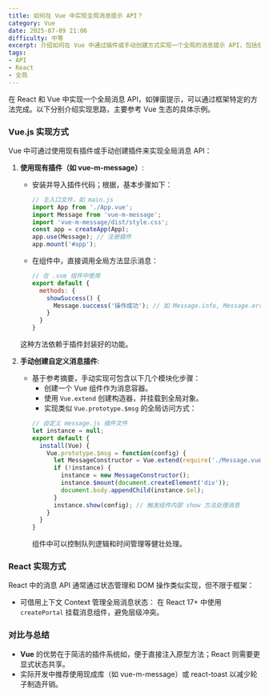 ```yaml
---
title: 如何在 Vue 中实现全局消息提示 API？
category: Vue
date: 2025-07-09 21:06
difficulty: 中等
excerpt: 介绍如何在 Vue 中通过插件或手动创建方式实现一个全局的消息提示 API，包括使用现成插件和自定义插件的步骤。
tags:
- API
- React
- 全局
---
```

在 React 和 Vue 中实现一个全局消息 API，如弹窗提示，可以通过框架特定的方法完成。以下分别介绍实现思路，主要参考 Vue 生态的具体示例。

### Vue.js 实现方式

Vue 中可通过使用现有插件或手动创建插件来实现全局消息 API：

1. **使用现有插件（如 vue-m-message）**:
   - 安装并导入插件代码；根据，基本步骤如下：
     ```javascript
     // 主入口文件，如 main.js
     import App from './App.vue';
     import Message from 'vue-m-message';
     import 'vue-m-message/dist/style.css';
     const app = createApp(App);
     app.use(Message); // 注册插件
     app.mount('#app');
     ```
   - 在组件中，直接调用全局方法显示消息：
     ```javascript
     // 在 .vue 组件中使用
     export default {
       methods: {
         showSuccess() {
           Message.success('操作成功'); // 如 Message.info, Message.error 等
         }
       }
     }
     ```
   这种方法依赖于插件封装好的功能。

2. **手动创建自定义消息插件**:
   - 基于参考摘要，手动实现可包含以下几个模块化步骤：
     - 创建一个 Vue 组件作为消息容器。
     - 使用 `Vue.extend` 创建构造器，并挂载到全局对象。
     - 实现类似 `Vue.prototype.$msg` 的全局访问方式：
     ```javascript
     // 自定义 message.js 插件文件
     let instance = null;
     export default {
       install(Vue) {
         Vue.prototype.$msg = function(config) {
           let MessageConstructor = Vue.extend(require('./Message.vue').default); // 引用具体组件
           if (!instance) {
             instance = new MessageConstructor();
             instance.$mount(document.createElement('div'));
             document.body.appendChild(instance.$el);
           }
           instance.show(config); // 触发组件内部 show 方法处理消息
         }
       }
     }
     ```
     组件中可以控制队列逻辑和时间管理等健壮处理。

### React 实现方式

React 中的消息 API 通常通过状态管理和 DOM 操作类似实现，但不限于框架：
- 可借用上下文 Context 管理全局消息状态：
  在 React 17+ 中使用 `createPortal` 挂载消息组件，避免层级冲突。

### 对比与总结

- **Vue** 的优势在于简洁的插件系统如，便于直接注入原型方法；React 则需要更显式状态共享。
- 实际开发中推荐使用现成库（如 vue-m-message）或 react-toast 以减少轮子制造开销。
